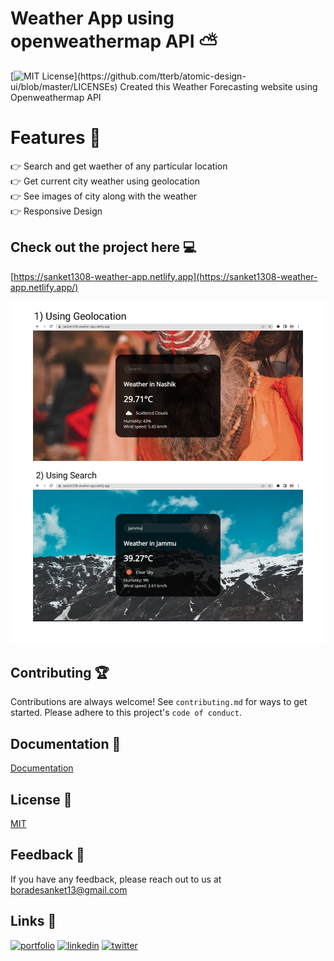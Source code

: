 # Weather App using openweathermap API ⛅
[![MIT License](https://img.shields.io/apm/l/atomic-design-ui.svg?)](https://github.com/tterb/atomic-design-ui/blob/master/LICENSEs)
Created this Weather Forecasting website using Openweathermap API 

# Features 🌟
👉 Search and get waether of any particular location <br> 
👉 Get current city weather using geolocation <br>
👉 See images of city along with the weather <br>
👉 Responsive Design <br>


## Check out the project here 💻

[https://sanket1308-weather-app.netlify.app](https://sanket1308-weather-app.netlify.app/)

![Screenshot](assets/Demo.jpeg)

## Contributing 🏆
Contributions are always welcome!
See `contributing.md` for ways to get started.
Please adhere to this project's `code of conduct`.


## Documentation 📃
[Documentation](https://openweathermap.org/api)


## License 📱

[MIT](https://choosealicense.com/licenses/mit/)

## Feedback 🙋‍
If you have any feedback, please reach out to us at boradesanket13@gmail.com

## Links 🔗
[![portfolio](https://img.shields.io/badge/my_portfolio-000?style=for-the-badge&logo=ko-fi&logoColor=white)](https://sanketborade.me)
[![linkedin](https://img.shields.io/badge/linkedin-0A66C2?style=for-the-badge&logo=linkedin&logoColor=white)](https://www.linkedin.com/in/boradesankt13)
[![twitter](https://img.shields.io/badge/twitter-1DA1F2?style=for-the-badge&logo=twitter&logoColor=white)](https://twitter.com/boradesanket13)


